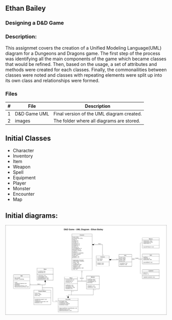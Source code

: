 ## Ethan Bailey
### Designing a D&D Game
### Description:

This assignmet covers the creation of a Unified Modeling Language(UML) diagram for a Dungeons and Dragons game.
The first step of the process was identifying all the main components of the game which became classes that would be refined.
Then, based on the usage, a set of attributes and methods were created for each classes.
Finally, the commonailities between classes were noted and classes with repeating elements were split up into its own class
and relationships were formed.

### Files

|   #   | File            | Description                                        |
| :---: | --------------- | -------------------------------------------------- |
|   1   | D&D Game UML | Final version of the UML diagram created.   |
|   2   | images       | The folder where all diagrams are stored.   |

## Initial Classes
- Character
- Inventory
- Item
- Weapon
- Spell
- Equipment
- Player
- Monster
- Encounter
- Map

## Initial diagrams:
<img src="https://github.com/EthanJBailey/2143-OOP-bailey/blob/main/Assignments/A05/images/Initial%20UML%20Diagram.jpg" width="1000">

